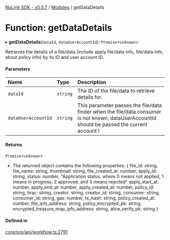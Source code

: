 [NuLink SDK - v0.5.7](../README.md) / [Modules](../modules.md) / getDataDetails

# Function: getDataDetails

▸ **getDataDetails**(`dataId`, `dataUserAccountId`): `Promise`<`unknown`\>

Retrieves the details of a file/data (include apply file/data info, file/data info, about policy info) by its ID and user account ID.

#### Parameters

| Name | Type | Description |
| :------ | :------ | :------ |
| `dataId` | `string` | The ID of the file/data to retrieve details for. |
| `dataUserAccountId` | `string` | This parameter passes the file/data finder when the file/data consumer is not known, dataUserAccountId should be passed the current account I |

#### Returns

`Promise`<`unknown`\>

- The returned object contains the following properties:
                  {
                  file_id: string,
                  file_name: string,
                  thumbnail: string,
                  file_created_at: number,
                  apply_id: string,
                  status: number, "Application status, where 0 means not applied, 1 means in progress, 2 approved, and 3 means rejected"
                  apply_start_at: number,
                  apply_end_at: number,
                  apply_created_at: number,
                  policy_id: string,
                  hrac: string,
                  creator: string,
                  creator_id: string,
                  consumer: string,
                  consumer_id: string,
                  gas: number,
                  tx_hash: string,
                  policy_created_at: number,
                  file_ipfs_address: string,
                  policy_encrypted_pk: string,
                  encrypted_treasure_map_ipfs_address: string,
                  alice_verify_pk: string
                  }

#### Defined in

[core/pre/api/workflow.ts:2791](https://github.com/NuLink-network/nulink-sdk/blob/11cbdd7/src/core/pre/api/workflow.ts#L2791)
